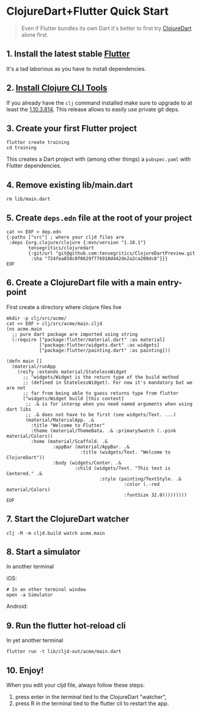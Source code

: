# ClojureDart+Flutter Quick Start

> Even if Flutter bundles its own Dart it's better to first try [ClojureDart](quick-start.md) alone first.

## 1. Install the latest stable [Flutter](https://flutter.dev/docs/get-started/install)

It's a tad laborious as you have to install dependencies.

## 2. [Install Clojure CLI Tools](https://clojure.org/guides/getting_started#_clojure_installer_and_cli_tools)

If you already have the `clj` command installed make sure to upgrade to at least the [1.10.3.814](https://clojure.org/releases/tools#v1.10.3.814). This release allows to easily use private git deps.

## 3. Create your first Flutter project

``` shell
flutter create training
cd training
```

This creates a Dart project with (among other things) a `pubspec.yaml` with Flutter dependencies.

## 4. Remove existing lib/main.dart

``` shell
rm lib/main.dart
```

## 5. Create `deps.edn` file at the root of your project

``` shell
cat << EOF > dep.edn
{:paths ["src"] ; where your cljd files are
 :deps {org.clojure/clojure {:mvn/version "1.10.1"}
        tensegritics/clojuredart
        {:git/url "git@github.com:tensegritics/ClojureDartPreview.git
         :sha "724fea858c0f0629f776910d442de2a2ca209dc8"}}}
EOF
```

## 6. Create a ClojureDart file with a main entry-point

First create a directory where clojure files live

``` shell
mkdir -p clj/src/acme/
cat << EOF > clj/src/acme/main.cljd
(ns acme.main
  ;; pure dart package are imported using string
  (:require ["package:flutter/material.dart" :as material]
            ["package:flutter/widgets.dart" :as widgets]
            ["package:flutter/painting.dart" :as painting]))

(defn main []
  (material/runApp
    (reify :extends material/StatelessWidget
      ;; ^widgets/Widget is the return type of the build method
      ;; (defined in StatelessWidget). For now it's mandatory but we are not
      ;; far from being able to guess returns type from flutter
      (^widgets/Widget build [this context]
       ;; .& is for interop when you need named arguments when using dart libs
       ;; .& does not have to be first (see widgets/Text. ...)
       (material/MaterialApp. .&
         :title "Welcome to Flutter"
         :theme (material/ThemeData. .& :primarySwatch (.-pink material/Colors))
         :home (material/Scaffold. .&
                 :appBar (material/AppBar. .&
                           :title (widgets/Text. "Welcome to ClojureDart"))
                 :body (widgets/Center. .&
                         :child (widgets/Text. "This text is Centered." .&
                                  :style (painting/TextStyle. .&
                                           :color (.-red material/Colors)
                                           :fontSize 32.0)))))))))
EOF
```

## 7. Start the ClojureDart watcher

``` shell
clj -M -m cljd.build watch acme.main
```

## 8. Start a simulator

In another terminal

iOS:
``` shell
# In an other terminal window
open -a Simulator
```

Android:

## 9. Run the flutter hot-reload cli

In yet another terminal

``` shell
flutter run -t lib/cljd-out/acme/main.dart
```

## 10. Enjoy!

 When you edit your cljd file, always follow these steps:
 1. press enter in the terminal tied to the ClojureDart "watcher",
 2. press R in the terminal tied to the flutter cli to restart the app.
